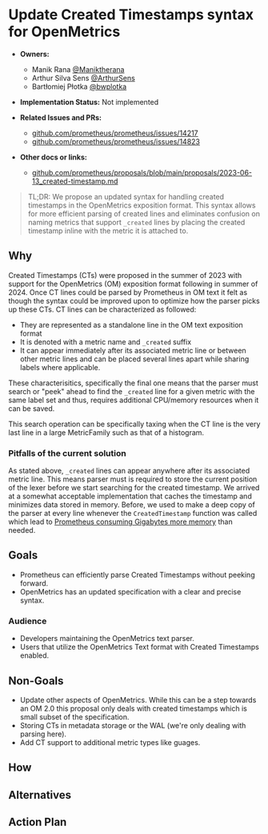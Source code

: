 # Update Created Timestamps syntax for OpenMetrics

* **Owners:**
    * Manik Rana [@Maniktherana](https://github.com/Maniktherana)
    * Arthur Silva Sens [@ArthurSens](https://github.com/ArthurSens)
    * Bartłomiej Płotka [@bwplotka](https://github.com/bwplotka)

* **Implementation Status:** Not implemented

* **Related Issues and PRs:**
    * [﻿github.com/prometheus/prometheus/issues/14217](https://github.com/prometheus/prometheus/issues/14217) 
    * [﻿github.com/prometheus/prometheus/issues/14823](https://github.com/prometheus/prometheus/issues/14823) 

* **Other docs or links:**
    * [﻿github.com/prometheus/proposals/blob/main/proposals/2023-06-13_created-timestamp.md](https://github.com/prometheus/proposals/blob/main/proposals/2023-06-13_created-timestamp.md) 

>  TL;DR: We propose an updated syntax for handling created timestamps in the OpenMetrics exposition format. This syntax allows for more efficient parsing of created lines and eliminates confusion on naming metrics that support `_created`  lines by placing the created timestamp inline with the metric it is attached to.

## Why

Created Timestamps (CTs) were proposed in the summer of 2023 with support for the OpenMetrics (OM) exposition format following in summer of 2024. Once CT lines could be parsed by Prometheus in OM text it felt as though the syntax could be improved upon to optimize how the parser picks up these CTs. CT lines can be characterized as followed:

* They are represented as a standalone line in the OM text exposition format 
* It is denoted with a metric name and `_created`  suffix
* It can appear immediately after its associated metric line or between other metric lines and can be placed several lines apart while sharing labels where applicable.

These characterisitics, specifically the final one means that the parser must search or "peek" ahead to find the `_created` line for a given metric with the same label set and thus, requires additional CPU/memory resources when it can be saved.

This search operation can be specifically taxing when the CT line is the very last line in a large MetricFamily such as that of a histogram.

### Pitfalls of the current solution

As stated above, `_created`  lines can appear anywhere after its associated metric line. This means parser must is required to store the current position of the lexer before we start searching for the created timestamp. We arrived at a somewhat acceptable implementation that caches the timestamp and minimizes data stored in memory. Before, we used to make a deep copy of the parser at every line whenever the `CreatedTimestamp`  function was called which lead to [﻿Prometheus consuming Gigabytes more memory](https://github.com/prometheus/prometheus/issues/14808) than needed.

## Goals

* Prometheus can efficiently parse Created Timestamps without peeking forward.
* OpenMetrics has an updated specification with a clear and precise syntax.

### Audience

* Developers maintaining the OpenMetrics text parser.
* Users that utilize the OpenMetrics Text format with Created Timestamps enabled.

## Non-Goals

* Update other aspects of OpenMetrics. While this can be a step towards an OM 2.0 this proposal only deals with created timestamps which is small subset of the specification.
* Storing CTs in metadata storage or the WAL (we're only dealing with parsing here).
* Add CT support to additional metric types like guages.

## How

## Alternatives

## Action Plan


